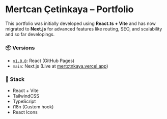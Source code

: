 # Mertcan Çetinkaya – Portfolio

This portfolio was initially developed using **React.ts + Vite** and has now migrated to **Next.js** for advanced features like routing, SEO, and scalability and so far developings.

### 📦 Versions
- [`v1.0.0`](https://github.com/mertctnkaya/mertctnkaya.github.io/releases/tag/v1.0.0): React (GitHub Pages)
- `main`: Next.js (Live at [mertctnkaya.vercel.app](https://mertctnkaya.vercel.app))

### 🔧 Stack
- React + Vite
- TailwindCSS
- TypeScript
- i18n (Custom hook)
- React Icons